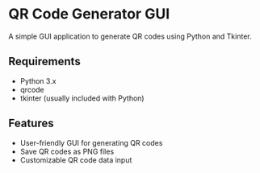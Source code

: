 # QR Code Generator GUI

A simple GUI application to generate QR codes using Python and Tkinter.

## Requirements

- Python 3.x
- qrcode
- tkinter (usually included with Python)

## Features

- User-friendly GUI for generating QR codes
- Save QR codes as PNG files
- Customizable QR code data input
